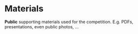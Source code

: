 # Materials
**Public** supporting materials used for the competition. E.g. PDFs, presentations, even public photos, ...
